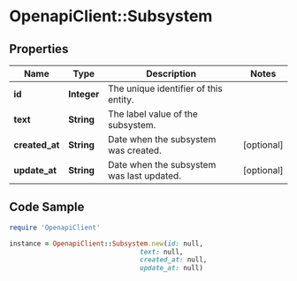 # OpenapiClient::Subsystem

## Properties

Name | Type | Description | Notes
------------ | ------------- | ------------- | -------------
**id** | **Integer** | The unique identifier of this entity. | 
**text** | **String** | The label value of the subsystem. | 
**created_at** | **String** | Date when the subsystem was created. | [optional] 
**update_at** | **String** | Date when the subsystem was last updated. | [optional] 

## Code Sample

```ruby
require 'OpenapiClient'

instance = OpenapiClient::Subsystem.new(id: null,
                                 text: null,
                                 created_at: null,
                                 update_at: null)
```


